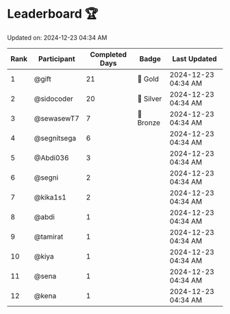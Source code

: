 # Leaderboard 🏆

Updated on: 2024-12-23 04:34 AM

| Rank | Participant       | Completed Days | Badge      | Last Updated         |
|------|-------------------|----------------|------------|----------------------|
| 1    | @gift             | 21             | 🏅 Gold     | 2024-12-23 04:34 AM |
| 2    | @sidocoder        | 20             | 🥈 Silver   | 2024-12-23 04:34 AM |
| 3    | @sewasewT7        | 7              | 🥉 Bronze   | 2024-12-23 04:34 AM |
| 4    | @segnitsega       | 6              |            | 2024-12-23 04:34 AM |
| 5    | @Abdi036          | 3              |            | 2024-12-23 04:34 AM |
| 6    | @segni            | 2              |            | 2024-12-23 04:34 AM |
| 7    | @kika1s1          | 2              |            | 2024-12-23 04:34 AM |
| 8    | @abdi             | 1              |            | 2024-12-23 04:34 AM |
| 9    | @tamirat          | 1              |            | 2024-12-23 04:34 AM |
| 10   | @kiya             | 1              |            | 2024-12-23 04:34 AM |
| 11   | @sena             | 1              |            | 2024-12-23 04:34 AM |
| 12   | @kena             | 1              |            | 2024-12-23 04:34 AM |
